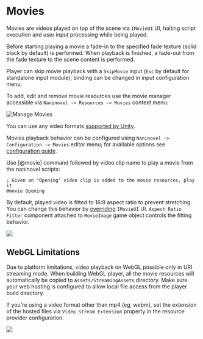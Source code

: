 # Movies

Movies are videos played on top of the scene via `IMovieUI` UI, halting script execution and user input processing while being played.

Before starting playing a movie a fade-in to the specified fade texture (solid black by default) is performed. When playback is finished, a fade-out from the fade texture to the scene content is performed.

Player can skip movie playback with a `SkipMovie` input (`Esc` by default for standalone input module); binding can be changed in input configuration menu.

To add, edit and remove movie resources use the movie manager accessible via `Naninovel -> Resources -> Movies` context menu:

![Manage Movies](https://i.gyazo.com/aace59f30f42245fc3ba714d10815d46.png)

You can use any video formats [supported by Unity](https://docs.unity3d.com/Manual/VideoSources-FileCompatibility).

Movies playback behavior can be configured using `Naninovel -> Configuration -> Movies` editor menu; for available options see [configuration guide](/guide/configuration#movies).

Use [@movie] command followed by video clip name to play a movie from the naninovel scripts:

```nani
; Given an "Opening" video clip is added to the movie resources, play it.
@movie Opening
```

By default, played video is fitted to 16:9 aspect ratio to prevent stretching. You can change this behavior by [overriding](/guide/user-interface.html#ui-customization) `IMovieUI` UI. `Aspect Ratio Fitter` component attached to `MovieImage` game object controls the fitting behavior.

![](https://i.gyazo.com/38e8b1fc220d5fedd50f62ab855b2e92.png)

## WebGL Limitations

Due to platform limitations, video playback on WebGL possible only in URI streaming mode. When building WebGL player, all the movie resources will automatically be copied to `Assets/StreamingAssets` directory. Make sure your web hosting is configured to allow local file access from the player build directory.

If you're using a video format other than mp4 (eg, webm), set the extension of the hosted files via `Video Stream Extension` property in the resource provider configuration.

![](https://i.gyazo.com/b3eb1ab2af513e6a131347d6e5e455e5.png)
